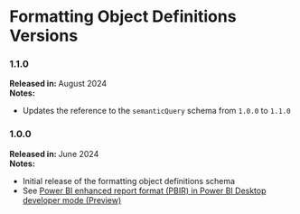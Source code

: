# Formatting Object Definitions Versions

### 1.1.0

<b>Released in: </b> August 2024 <br />
<b>Notes: </b> 
- Updates the reference to the `semanticQuery` schema from `1.0.0` to `1.1.0`

### 1.0.0

<b>Released in: </b> June 2024 <br />
<b>Notes: </b> 
- Initial release of the formatting object definitions schema
- See [Power BI enhanced report format (PBIR) in Power BI Desktop developer mode (Preview)](https://powerbi.microsoft.com/en-us/blog/power-bi-enhanced-report-format-pbir-in-power-bi-desktop-developer-mode-preview/)
